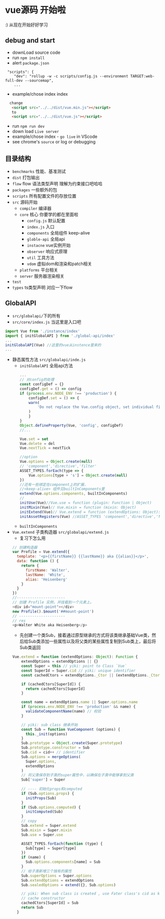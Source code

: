 # vue源码 开始啦

:) 从现在开始好好学习

## debug and start
- downLoad source code
- run `npm install`
- alert `package.json`
``` 
 "scripts": {
    "dev": "rollup -w -c scripts/config.js --environment TARGET:web-full-dev --sourcemap",
    ...
```
- example/chose index index
``` html
  change
   <script src="../../dist/vue.min.js"></script>
   to
   <script src="../../dist/vue.js"></script>
```
- run `npm run dev`
- down load `Live server` 
- example/chose index - `go live` in VScode
- see chrome's `source` or log or debugging

## 目录结构
- `benchmarks` 性能、基准测试
- `dist` 打包输出
- `flow` flow 语法类型声明 理解为约束接口吧哈哈
- `packages` 一些额外的包
- `scripts` 所有配置文件的存放位置
- `src` 源码开始
  - `compiler` 编译器
  - `core` 核心 你要学的都在里面啦
    - `config.js` 默认配置
    - `index.js` 入口
    - `components` 全局组件 keep-alive
    - `globle-api` 全局api 
    - `instacne` vue实例开始
    - `observer` 响应式原理
    - `util` 工具方法
    - `vdom` 虚拟dom和渲染和patch相关
  - `platforms` 平台相关
  - `server` 服务器渲染相关
- `test`
- `types` ts类型声明 对应一下flow

## GlobalAPI
- `src/globalapi/`下的所有
- `src/core/index.js` 当这里是入口吧
``` js
import Vue from './instance/index' 
import { initGlobalAPI } from './global-api/index'
...
initGlobalAPI(Vue) //这里的vue从instence里来的
... 
```
- 静态属性方法 `src/globalapi/inde.js`
  - `initGlobalAPI` 全局api方法
    ``` js
    ...
    // 对config的处理
    const configDef = {}
    configDef.get = () => config
    if (process.env.NODE_ENV !== 'production') {
        configDef.set = () => {
        warn(
            'Do not replace the Vue.config object, set individual fields instead.'
        )
        }
    }
    Object.defineProperty(Vue, 'config', configDef)
    //...

    Vue.set = set
    Vue.delete = del
    Vue.nextTick = nextTick

    //option    
    Vue.options = Object.create(null)
    // 'component','directive','filter'
    ASSET_TYPES.forEach(type => {
        Vue.options[type + 's'] = Object.create(null)
    })
    //还有一些绑定在component上的扩展，
    //<keep-alive> 组件见builtInComponents里 
    extend(Vue.options.components, builtInComponents)
    //
    initUse(Vue)//Vue.use = function (plugin: Function | Object)
    initMixin(Vue)// Vue.mixin = function (mixin: Object)
    initExtend(Vue)// Vue.extend = function (extendOptions: Object): Function 
    initAssetRegisters(Vue) //ASSET_TYPES 'component','directive','filter'

    ```
  - `builtInComponents`
- `Vue.extend` 子类构造器 `src/globalapi/extend.js`
  - 复习下怎么用
  ``` js
  // 创建构造器
  var Profile = Vue.extend({
    template: '<p>{{firstName}} {{lastName}} aka {{alias}}</p>',
    data: function () {
      return {
        firstName: 'Walter',
        lastName: 'White',
        alias: 'Heisenberg'
      }
    }
  })
  //----------------------
  // 创建 Profile 实例，并挂载到一个元素上。
  <div id="mount-point"></div>
  new Profile().$mount('##mount-point')
  // ---------------------
  // res
  <p>Walter White aka Heisenberg</p>
  ```
  - 先创建一个类Sub，接着通过原型继承的方式将该类继承基础Vue类，然后给Sub类添加一些属性以及将父类的某些属性复制到Sub类上，最后将Sub类返回
  ``` js
  Vue.extend = function (extendOptions: Object): Function {
      extendOptions = extendOptions || {}
      const Super = this // yiki: point to Class `Vue`
      const SuperId = Super.cid // yiki: unique identifier 
      const cachedCtors = extendOptions._Ctor || (extendOptions._Ctor = {}) // pool

      if (cachedCtors[SuperId]) {
        return cachedCtors[SuperId]
      }

      const name = extendOptions.name || Super.options.name
      if (process.env.NODE_ENV !== 'production' && name) {
        validateComponentName(name) // 校验
      }

      // yiki: sub class 继承开始
      const Sub = function VueComponent (options) {
        this._init(options)
      }
      Sub.prototype = Object.create(Super.prototype)
      Sub.prototype.constructor = Sub
      Sub.cid = cid++ // identifier
      Sub.options = mergeOptions(
        Super.options,
        extendOptions
      )
      // 将父类保存到子类的super属性中，以确保在子类中能够拿到父类
      Sub['super'] = Super
      
      // ---- 初始化props和computed  
      if (Sub.options.props) {
        initProps(Sub)
      }
      if (Sub.options.computed) {
        initComputed(Sub)
      }
      // copy
      Sub.extend = Super.extend
      Sub.mixin = Super.mixin
      Sub.use = Super.use

      ASSET_TYPES.forEach(function (type) {
        Sub[type] = Super[type]
      })
      if (name) {
        Sub.options.components[name] = Sub
      }
      // 给子类新增三个独有的属性
      Sub.superOptions = Super.options
      Sub.extendOptions = extendOptions
      Sub.sealedOptions = extend({}, Sub.options)

      // yiki: When sub class is created , use Fater class's cid as key, then store to `cachedCtors`
      // cache constructor
      cachedCtors[SuperId] = Sub
      return Sub
    }
  ```
